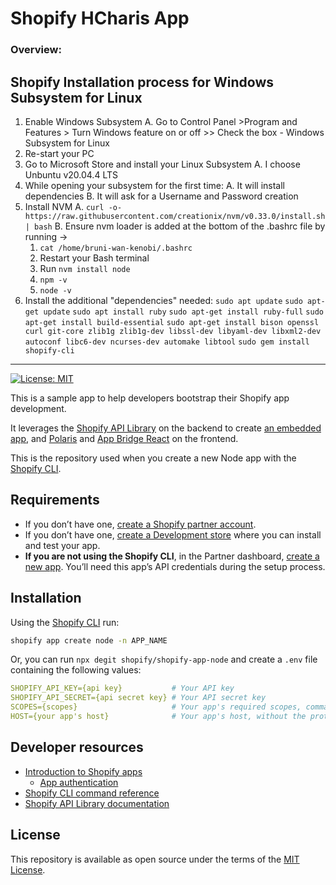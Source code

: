# Shopify HCharis App

### Overview:

## Shopify Installation process for Windows Subsystem for Linux

1. Enable Windows Subsystem
   A. Go to Control Panel >Program and Features > Turn Windows feature on or off >> Check the box - Windows Subsystem for Linux
2. Re-start your PC
3. Go to Microsoft Store and install your Linux Subsystem
   A. I choose Unbuntu v20.04.4 LTS
4. While opening your subsystem for the first time:
   A. It will install dependencies
   B. It will ask for a Username and Password creation
5. Install NVM
   A. `curl -o- https://raw.githubusercontent.com/creationix/nvm/v0.33.0/install.sh | bash`
   B. Ensure nvm loader is added at the bottom of the .bashrc file by running ->
   1. `cat /home/bruni-wan-kenobi/.bashrc `
   2. Restart your Bash terminal
   3. Run `nvm install node `
   4. `npm -v `
   5. `node -v`
6. Install the additional "dependencies" needed:
   `sudo apt update`
   `sudo apt-get update`
   `sudo apt install ruby`
   `sudo apt-get install ruby-full`
   `sudo apt-get install build-essential`
   `sudo apt-get install bison openssl curl git-core zlib1g zlib1g-dev libssl-dev libyaml-dev libxml2-dev autoconf libc6-dev ncurses-dev automake libtool`
   `sudo gem install shopify-cli`

---

[![License: MIT](https://img.shields.io/badge/License-MIT-green.svg)](LICENSE.md)

This is a sample app to help developers bootstrap their Shopify app development.

It leverages the [Shopify API Library](https://github.com/Shopify/shopify-node-api) on the backend to create [an embedded app](https://shopify.dev/apps/tools/app-bridge/getting-started#embed-your-app-in-the-shopify-admin), and [Polaris](https://github.com/Shopify/polaris-react) and [App Bridge React](https://shopify.dev/tools/app-bridge/react-components) on the frontend.

This is the repository used when you create a new Node app with the [Shopify CLI](https://shopify.dev/apps/tools/cli).

## Requirements

- If you don’t have one, [create a Shopify partner account](https://partners.shopify.com/signup).
- If you don’t have one, [create a Development store](https://help.shopify.com/en/partners/dashboard/development-stores#create-a-development-store) where you can install and test your app.
- **If you are not using the Shopify CLI**, in the Partner dashboard, [create a new app](https://help.shopify.com/en/api/tools/partner-dashboard/your-apps#create-a-new-app). You’ll need this app’s API credentials during the setup process.

## Installation

Using the [Shopify CLI](https://github.com/Shopify/shopify-cli) run:

```sh
shopify app create node -n APP_NAME
```

Or, you can run `npx degit shopify/shopify-app-node` and create a `.env` file containing the following values:

```yaml
SHOPIFY_API_KEY={api key}           # Your API key
SHOPIFY_API_SECRET={api secret key} # Your API secret key
SCOPES={scopes}                     # Your app's required scopes, comma-separated
HOST={your app's host}              # Your app's host, without the protocol prefix
```

## Developer resources

- [Introduction to Shopify apps](https://shopify.dev/apps/getting-started)
  - [App authentication](https://shopify.dev/apps/auth)
- [Shopify CLI command reference](https://shopify.dev/apps/tools/cli/app)
- [Shopify API Library documentation](https://github.com/Shopify/shopify-node-api/tree/main/docs)

## License

This repository is available as open source under the terms of the [MIT License](https://opensource.org/licenses/MIT).
